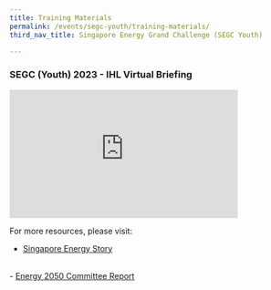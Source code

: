 ```yaml
---
title: Training Materials
permalink: /events/segc-youth/training-materials/
third_nav_title: Singapore Energy Grand Challenge (SEGC Youth)

---
```


### SEGC (Youth) 2023 - IHL Virtual Briefing

<iframe width="400" height="225" src="https://www.youtube.com/embed/vViol-pbeNo" frameborder="0" allowfullscreen=""></iframe>

For more resources, please visit:
  <br/>
  - <a href="https://www.ema.gov.sg/our-energy-story.aspx" target="_blank">Singapore Energy Story</a>
  <br/>
  - <a href="https://www.ema.gov.sg/resources/industry-reports/energy-2050-committee-report" target="_blank">Energy 2050 Committee Report</a>
  <br/>
